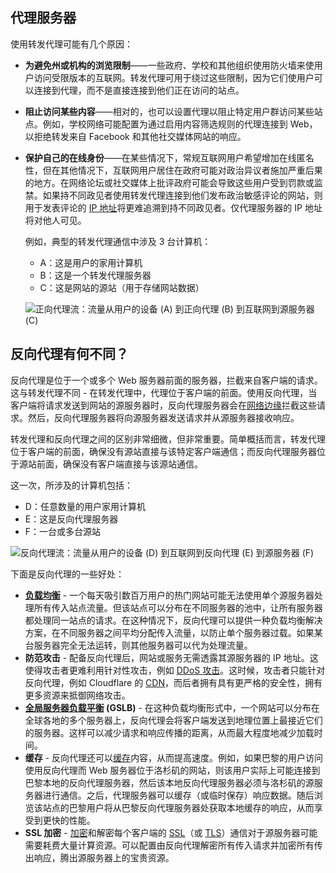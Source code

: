 ##  代理服务器

使用转发代理可能有几个原因：

- **为避免州或机构的浏览限制**——一些政府、学校和其他组织使用防火墙来使用户访问受限版本的互联网。转发代理可用于绕过这些限制，因为它们使用户可以连接到代理，而不是直接连接到他们正在访问的站点。

- **阻止访问某些内容**——相对的，也可以设置代理以阻止特定用户群访问某些站点。例如，学校网络可能配置为通过启用内容筛选规则的代理连接到 Web，以拒绝转发来自 Facebook 和其他社交媒体网站的响应。

- **保护自己的在线身份**——在某些情况下，常规互联网用户希望增加在线匿名性，但在其他情况下，互联网用户居住在政府可能对政治异议者施加严重后果的地方。在网络论坛或社交媒体上批评政府可能会导致这些用户受到罚款或监禁。如果持不同政见者使用转发代理连接到他们发布政治敏感评论的网站，则用于发表评论的 [IP 地址](https://www.cloudflare-cn.com/learning/dns/glossary/what-is-my-ip-address/)将更难追溯到持不同政见者。仅代理服务器的 IP 地址将对他人可见。

  例如，典型的转发代理通信中涉及 3 台计算机：

  - A：这是用户的家用计算机
  - B：这是一个转发代理服务器
  - C：这是网站的源站（用于存储网站数据）

  ![正向代理流：流量从用户的设备 (A) 到正向代理 (B) 到互联网到源服务器 (C)](https://cf-assets.www.cloudflare.com/slt3lc6tev37/2MZmHGnCdYbQBIsZ4V11C6/25b48def8b56b63f7527d6ad65829676/forward_proxy_flow.png)

## 反向代理有何不同？

反向代理是位于一个或多个 Web 服务器前面的服务器，拦截来自客户端的请求。这与转发代理不同 - 在转发代理中，代理位于客户端的前面。使用反向代理，当客户端将请求发送到网站的源服务器时，反向代理服务器会在[网络边缘](https://www.cloudflare-cn.com/learning/serverless/glossary/what-is-edge-computing/)拦截这些请求。然后，反向代理服务器将向源服务器发送请求并从源服务器接收响应。

转发代理和反向代理之间的区别非常细微，但非常重要。简单概括而言，转发代理位于客户端的前面，确保没有源站直接与该特定客户端通信；而反向代理服务器位于源站前面，确保没有客户端直接与该源站通信。

这一次，所涉及的计算机包括：

- D：任意数量的用户家用计算机
- E：这是反向代理服务器
- F：一台或多台源站

![反向代理流：流量从用户的设备 (D) 到互联网到反向代理 (E) 到源服务器 (F)](https://cf-assets.www.cloudflare.com/slt3lc6tev37/3msJRtqxDysQslvrKvEf8x/f7f54c9a2cad3e4586f58e8e0e305389/reverse_proxy_flow.png)

下面是反向代理的一些好处：

- **[负载均衡](https://www.cloudflare-cn.com/learning/cdn/cdn-load-balance-reliability/)** - 一个每天吸引数百万用户的热门网站可能无法使用单个源服务器处理所有传入站点流量。但该站点可以分布在不同服务器的池中，让所有服务器都处理同一站点的请求。在这种情况下，反向代理可以提供一种负载均衡解决方案，在不同服务器之间平均分配传入流量，以防止单个服务器过载。如果某台服务器完全无法运转，则其他服务器可以代为处理流量。
- **防范攻击** - 配备反向代理后，网站或服务无需透露其源服务器的 IP 地址。这使得攻击者更难利用针对性攻击，例如 [DDoS 攻击](https://www.cloudflare-cn.com/learning/ddos/what-is-a-ddos-attack/)。这时候，攻击者只能针对反向代理，例如 Cloudflare 的 [CDN](https://www.cloudflare-cn.com/learning/cdn/what-is-a-cdn/)，而后者拥有具有更严格的安全性，拥有更多资源来抵御网络攻击。
- **[全局服务器负载平衡](https://www.cloudflare-cn.com/learning/cdn/glossary/global-server-load-balancing-gslb/) (GSLB)** - 在这种负载均衡形式中，一个网站可以分布在全球各地的多个服务器上，反向代理会将客户端发送到地理位置上最接近它们的服务器。这样可以减少请求和响应传播的距离，从而最大程度地减少加载时间。
- **缓存** - 反向代理还可以[缓存](https://www.cloudflare-cn.com/learning/cdn/what-is-caching/)内容，从而提高速度。例如，如果巴黎的用户访问使用反向代理而 Web 服务器位于洛杉矶的网站，则该用户实际上可能连接到巴黎本地的反向代理服务器，然后该本地反向代理服务器必须与洛杉矶的源服务器进行通信。之后，代理服务器可以缓存（或临时保存）响应数据。随后浏览该站点的巴黎用户将从巴黎反向代理服务器处获取本地缓存的响应，从而享受到更快的性能。
- **SSL 加密** - [加密](https://www.cloudflare-cn.com/learning/ssl/what-is-encryption/)和解密每个客户端的 [SSL](https://www.cloudflare-cn.com/learning/security/glossary/what-is-ssl/)（或 [TLS](https://www.cloudflare-cn.com/learning/security/glossary/transport-layer-security-tls/)）通信对于源服务器可能需要耗费大量计算资源。可以配置由反向代理解密所有传入请求并加密所有传出响应，腾出源服务器上的宝贵资源。